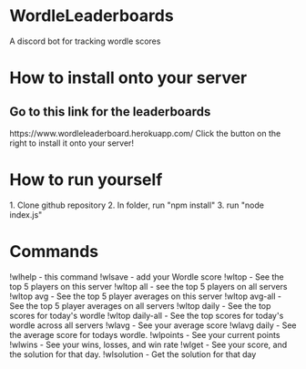 # WordleLeaderboards
 A discord bot for tracking wordle scores
<h1>How to install onto your server</h1>
<h2>Go to this link for the leaderboards</h1>
https://www.wordleleaderboard.herokuapp.com/
Click the button on the right to install it onto your server!

<h1>How to run yourself</h1>
1. Clone github repository
2. In folder, run "npm install"
3. run "node index.js"

<h1>Commands</h1>
!wlhelp - this command
!wlsave <Pasted Wordle Score> - add your Wordle score 
!wltop - See the top 5 players on this server
!wltop all - see the top 5 players on all servers
!wltop avg - See the top 5 player averages on this server
!wltop avg-all - See the top 5 player averages on all servers
!wltop daily - See the top scores for today's wordle
!wltop daily-all - See the top scores for today's wordle across all servers
!wlavg - See your average score
!wlavg daily - See the average score for todays wordle.
!wlpoints - See your current points
!wlwins - See your wins, losses, and win rate
!wlget <worlde number> - See your score, and the solution for that day.
!wlsolution <wordle number> - Get the solution for that day
